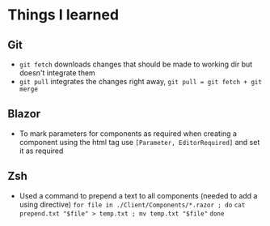 # Things I learned

## Git
- `git fetch` downloads changes that should be made to working dir but doesn't integrate them
- `git pull` integrates the changes right away, `git pull = git fetch + git merge`

## Blazor
- To mark parameters for components as required when creating a component using the html tag use `[Parameter, EditorRequired]` and set it as required

## Zsh
- Used a command to prepend a text to all components (needed to add a using directive)
`for file in ./Client/Components/*.razor ; do`
`cat prepend.txt "$file" > temp.txt ; mv temp.txt "$file"`
`done`
